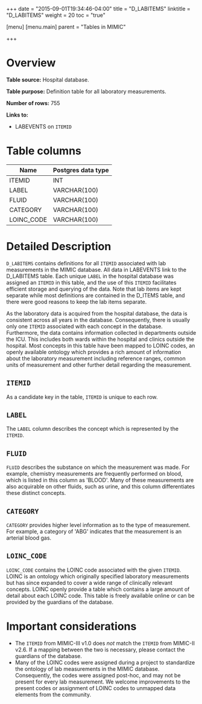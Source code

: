 +++
date = "2015-09-01T19:34:46-04:00"
title = "D_LABITEMS"
linktitle = "D_LABITEMS"
weight = 20
toc = "true"

[menu]
  [menu.main]
    parent = "Tables in MIMIC"

+++

# Overview

**Table source:** Hospital database.

**Table purpose:** Definition table for all laboratory measurements.

**Number of rows:** 755

**Links to:** 

* LABEVENTS on `ITEMID`

# Table columns

Name | Postgres data type 
---- | ---- 
ITEMID | INT
LABEL | VARCHAR(100) 
FLUID | VARCHAR(100)
CATEGORY | VARCHAR(100)
LOINC_CODE | VARCHAR(100)
	
# Detailed Description

`D_LABITEMS` contains definitions for all `ITEMID` associated with lab measurements in the MIMIC database. All data in LABEVENTS link to the D\_LABITEMS table. Each unique `LABEL` in the hospital database was assigned an `ITEMID` in this table, and the use of this `ITEMID` facilitates efficient storage and querying of the data. Note that lab items are kept separate while most definitions are contained in the D_ITEMS table, and there were good reasons to keep the lab items separate. 

As the laboratory data is acquired from the hospital database, the data is consistent across all years in the database. Consequently, there is usually only one `ITEMID` associated with each concept in the database. Furthermore, the data contains information collected in departments outside the ICU. This includes both wards within the hospital and clinics outside the hospital. Most concepts in this table have been mapped to LOINC codes, an openly available ontology which provides a rich amount of information about the laboratory measurement including reference ranges, common units of measurement and other further detail regarding the measurement.

## `ITEMID`

As a candidate key in the table, `ITEMID` is unique to each row.

## `LABEL`

The `LABEL` column describes the concept which is represented by the `ITEMID`.

## `FLUID`

`FLUID` describes the substance on which the measurement was made. For example, chemistry measurements are frequently performed on blood, which is listed in this column as 'BLOOD'. Many of these measurements are also acquirable on other fluids, such as urine, and this column differentiates these distinct concepts.

## `CATEGORY`

`CATEGORY` provides higher level information as to the type of measurement. For example, a category of 'ABG' indicates that the measurement is an arterial blood gas.

## `LOINC_CODE`

`LOINC_CODE` contains the LOINC code associated with the given `ITEMID`. LOINC is an ontology which originally specified laboratory measurements but has since expanded to cover a wide range of clinically relevant concepts. LOINC openly provide a table which contains a large amount of detail about each LOINC code. This table is freely available online or can be provided by the guardians of the database.

# Important considerations

* The `ITEMID` from MIMIC-III v1.0 does *not* match the `ITEMID` from MIMIC-II v2.6. If a mapping between the two is necessary, please contact the guardians of the database.
* Many of the LOINC codes were assigned during a project to standardize the ontology of lab measurements in the MIMIC database. Consequently, the codes were assigned post-hoc, and may not be present for every lab measurement. We welcome improvements to the present codes or assignment of LOINC codes to unmapped data elements from the community.
